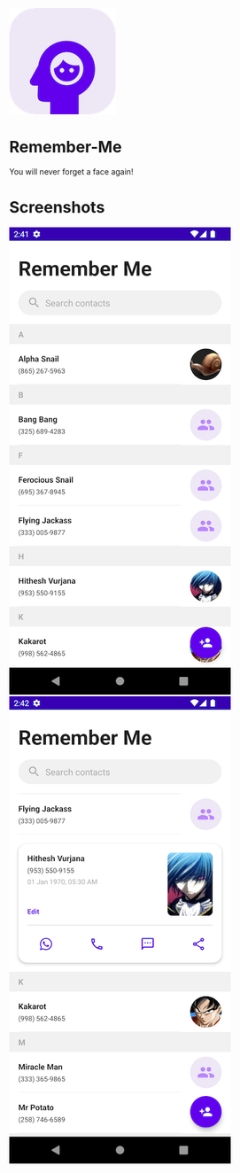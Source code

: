 ![alt text](https://github.com/Singularity-Coder/Remember-Me/blob/main/assets/logo192.png)
# Remember-Me
You will never forget a face again!

# Screenshots
![alt text](https://github.com/Singularity-Coder/Remember-Me/blob/main/assets/ss1.png)
![alt text](https://github.com/Singularity-Coder/Remember-Me/blob/main/assets/ss2.png)